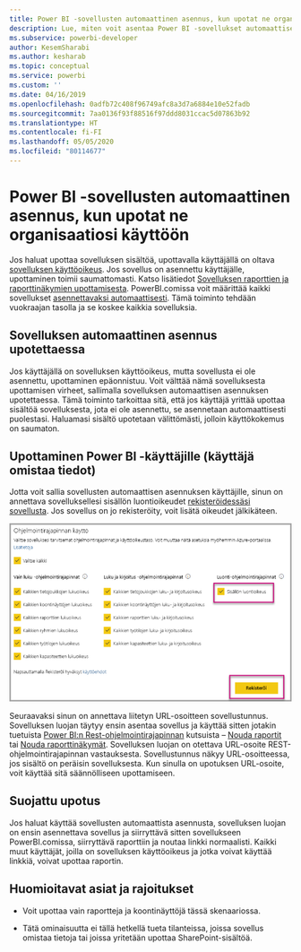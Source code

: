 ```yaml
---
title: Power BI -sovellusten automaattinen asennus, kun upotat ne organisaatiosi käyttöön
description: Lue, miten voit asentaa Power BI -sovellukset automaattisesti, kun upotat ne organisaatiosi käyttöön.
ms.subservice: powerbi-developer
author: KesemSharabi
ms.author: kesharab
ms.topic: conceptual
ms.service: powerbi
ms.custom: ''
ms.date: 04/16/2019
ms.openlocfilehash: 0adfb72c408f96749afc8a3d7a6884e10e52fadb
ms.sourcegitcommit: 7aa0136f93f88516f97ddd8031ccac5d07863b92
ms.translationtype: HT
ms.contentlocale: fi-FI
ms.lasthandoff: 05/05/2020
ms.locfileid: "80114677"
---
```

# <a name="auto-install-power-bi-apps-when-embedding-for-your-organization"></a>Power BI -sovellusten automaattinen asennus, kun upotat ne organisaatiosi käyttöön

Jos haluat upottaa sovelluksen sisältöä, upottavalla käyttäjällä on oltava [sovelluksen käyttöoikeus](../../service-create-distribute-apps.md). Jos sovellus on asennettu käyttäjälle, upottaminen toimii saumattomasti. Katso lisätiedot [Sovelluksen raporttien ja raporttinäkymien upottamisesta](embed-from-apps.md). PowerBI.comissa voit määrittää kaikki sovellukset [asennettavaksi automaattisesti](https://powerbi.microsoft.com/blog/automatically-install-apps/). Tämä toiminto tehdään vuokraajan tasolla ja se koskee kaikkia sovelluksia.

## <a name="auto-install-app-on-embedding"></a>Sovelluksen automaattinen asennus upotettaessa

Jos käyttäjällä on sovelluksen käyttöoikeus, mutta sovellusta ei ole asennettu, upottaminen epäonnistuu. Voit välttää nämä sovelluksesta upottamisen virheet, sallimalla sovelluksen automaattisen asennuksen upotettaessa. Tämä toiminto tarkoittaa sitä, että jos käyttäjä yrittää upottaa sisältöä sovelluksesta, jota ei ole asennettu, se asennetaan automaattisesti puolestasi. Haluamasi sisältö upotetaan välittömästi, jolloin käyttökokemus on saumaton.

## <a name="embed-for-power-bi-users-user-owns-data"></a>Upottaminen Power BI -käyttäjille (käyttäjä omistaa tiedot)

Jotta voit sallia sovellusten automaattisen asennuksen käyttäjille, sinun on annettava sovelluksellesi sisällön luontioikeudet [rekisteröidessäsi sovellusta](register-app.md#register-with-the-power-bi-application-registration-tool). Jos sovellus on jo rekisteröity, voit lisätä oikeudet jälkikäteen.

![Rekisteröity sovellus luo sisältöä](media/embed-auto-install-app/register-app-create-content.png)

Seuraavaksi sinun on annettava liitetyn URL-osoitteen sovellustunnus. Sovelluksen luojan täytyy ensin asentaa sovellus ja käyttää sitten jotakin tuetuista [Power BI:n Rest-ohjelmointirajapinnan](https://docs.microsoft.com/rest/api/power-bi/) kutsuista – [Nouda raportit](https://docs.microsoft.com/rest/api/power-bi/reports/getreports) tai [Nouda raporttinäkymät](https://docs.microsoft.com/rest/api/power-bi/dashboards/getdashboards). Sovelluksen luojan on otettava URL-osoite REST-ohjelmointirajapinnan vastauksesta. Sovellustunnus näkyy URL-osoitteessa, jos sisältö on peräisin sovelluksesta.  Kun sinulla on upotuksen URL-osoite, voit käyttää sitä säännölliseen upottamiseen.

## <a name="secure-embed"></a>Suojattu upotus

Jos haluat käyttää sovellusten automaattista asennusta, sovelluksen luojan on ensin asennettava sovellus ja siirryttävä sitten sovellukseen PowerBI.comissa, siirryttävä raporttiin ja noutaa linkki normaalisti. Kaikki muut käyttäjät, joilla on sovelluksen käyttöoikeus ja jotka voivat käyttää linkkiä, voivat upottaa raportin.

## <a name="considerations-and-limitations"></a>Huomioitavat asiat ja rajoitukset

* Voit upottaa vain raportteja ja koontinäyttöjä tässä skenaariossa.

* Tätä ominaisuutta ei tällä hetkellä tueta tilanteissa, joissa sovellus omistaa tietoja tai joissa yritetään upottaa SharePoint-sisältöä.